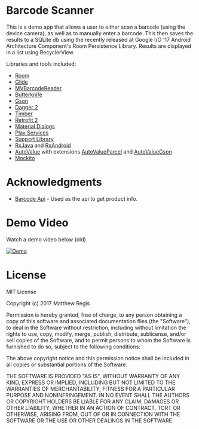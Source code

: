# Barcode Scanner

This is a demo app that allows a user to either scan a barcode (using the device camera), as well as to manually enter a barcode. This then saves the results to a SQLite db using the recently released at Google I/O '17 Android Architecture Component's Room Persistence Library. Results are displayed in a list using RecyclerView.

Libraries and tools included:

* [Room](https://developer.android.com/topic/libraries/architecture/room.html)
* [Glide](https://github.com/bumptech/glide)
* [MVBarcodeReader](https://github.com/Credntia/MVBarcodeReader)
* [Butterknife](https://github.com/JakeWharton/butterknife)
* [Gson](https://github.com/google/gson)
* [Dagger 2](https://github.com/google/dagger)
* [Timber](https://github.com/JakeWharton/timber)
* [Retrofit 2](http://square.github.io/retrofit/)
* [Material Dialogs](https://github.com/afollestad/material-dialogs)
* [Play Services](https://developers.google.com/android/guides/setup)
* [Support Library](https://developer.android.com/topic/libraries/support-library/packages.html)
* [RxJava](https://github.com/ReactiveX/RxJava) and [RxAndroid](https://github.com/ReactiveX/RxAndroid) 
* [AutoValue](https://github.com/google/auto/tree/master/value) with extensions [AutoValueParcel](https://github.com/rharter/auto-value-parcel) and [AutoValueGson](https://github.com/rharter/auto-value-gson)
* [Mockito](http://site.mockito.org/)

# Acknowledgments
* [Barcode Api](http://www.upcitemdb.com/) - Used as the api to get product info.

# Demo Video
Watch a demo video below (old)

[![Demo](https://img.youtube.com/vi/RujHKpBKIB4/0.jpg)](https://www.youtube.com/watch?v=RujHKpBKIB4)

# License
MIT License

Copyright (c) 2017 Matthew Regis

Permission is hereby granted, free of charge, to any person obtaining a copy
of this software and associated documentation files (the "Software"), to deal
in the Software without restriction, including without limitation the rights
to use, copy, modify, merge, publish, distribute, sublicense, and/or sell
copies of the Software, and to permit persons to whom the Software is
furnished to do so, subject to the following conditions:

The above copyright notice and this permission notice shall be included in all
copies or substantial portions of the Software.

THE SOFTWARE IS PROVIDED "AS IS", WITHOUT WARRANTY OF ANY KIND, EXPRESS OR
IMPLIED, INCLUDING BUT NOT LIMITED TO THE WARRANTIES OF MERCHANTABILITY,
FITNESS FOR A PARTICULAR PURPOSE AND NONINFRINGEMENT. IN NO EVENT SHALL THE
AUTHORS OR COPYRIGHT HOLDERS BE LIABLE FOR ANY CLAIM, DAMAGES OR OTHER
LIABILITY, WHETHER IN AN ACTION OF CONTRACT, TORT OR OTHERWISE, ARISING FROM,
OUT OF OR IN CONNECTION WITH THE SOFTWARE OR THE USE OR OTHER DEALINGS IN THE
SOFTWARE.
